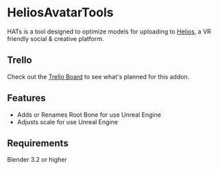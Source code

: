 # HeliosAvatarTools
HATs is a tool designed to optimize models for uploading to [Helios](https://www.helios-vr.com/), a VR friendly social & creative platform.

## Trello

Check out the [Trello Board](https://trello.com/b/c1Q0FIWO/helios-avatar-tools) to see what's planned for this addon.

## Features

- Adds or Renames Root Bone for use Unreal Engine
- Adjusts scale for use Unreal Engine 

## Requirements

Blender 3.2 or higher
